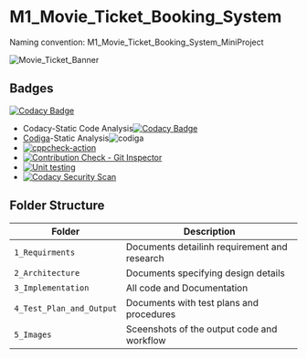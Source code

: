 # M1_Movie_Ticket_Booking_System
Naming convention:  M1_Movie_Ticket_Booking_System_MiniProject

![Movie_Ticket_Banner](https://user-images.githubusercontent.com/102242702/160821485-85969bb5-2b7a-412f-a0cf-edfca4a0c6b7.png)

## Badges
[![Codacy Badge](https://api.codacy.com/project/badge/Grade/e975b1af0fe74aedbce792687030dc97)](https://app.codacy.com/gh/Pavankumar1719/M1_Movie_Ticket_Booking_System?utm_source=github.com&utm_medium=referral&utm_content=Pavankumar1719/M1_Movie_Ticket_Booking_System&utm_campaign=Badge_Grade_Settings)
*   Codacy-Static Code Analysis[![Codacy Badge](https://app.codacy.com/project/badge/Grade/b39302fa2ac2461fa518aeb001d88d8e)](https://www.codacy.com/gh/Pavankumar1719/M1_Movie_Ticket_Booking_System/dashboard?utm_source=github.com&amp;utm_medium=referral&amp;utm_content=Pavankumar1719/M1_Movie_Ticket_Booking_System&amp;utm_campaign=Badge_Grade)
*   [Codiga](https://api.codiga.io/project/32220/score/svg)-Static Analysis![codiga](https://user-images.githubusercontent.com/102242702/160826295-239d2fd6-ae0a-4815-8f2c-1eb1dd6970f9.PNG)
*   [![cppcheck-action](https://github.com/Pavankumar1719/M1_Movie_Ticket_Booking_System/actions/workflows/cppcheck.yml/badge.svg)](https://github.com/Pavankumar1719/M1_Movie_Ticket_Booking_System/actions/workflows/cppcheck.yml)
*   [![Contribution Check - Git Inspector](https://github.com/Pavankumar1719/M1_Movie_Ticket_Booking_System/actions/workflows/gitinspector.yml/badge.svg)](https://github.com/Pavankumar1719/M1_Movie_Ticket_Booking_System/actions/workflows/gitinspector.yml)
*   [![Unit testing](https://github.com/Pavankumar1719/M1_Movie_Ticket_Booking_System/actions/workflows/unit-test.yml/badge.svg)](https://github.com/Pavankumar1719/M1_Movie_Ticket_Booking_System/actions/workflows/unit-test.yml)
*   [![Codacy Security Scan](https://github.com/Pavankumar1719/M1_Movie_Ticket_Booking_System/actions/workflows/codacy.yml/badge.svg)](https://github.com/Pavankumar1719/M1_Movie_Ticket_Booking_System/actions/workflows/codacy.yml)

## Folder Structure

| Folder  |       Description     |
| ------- | --------------------- |
| `1_Requirments` | Documents detailinh requirement and research  |
| `2_Architecture`  | Documents specifying design details |
| `3_Implementation`  | All code and Documentation  |
| `4_Test_Plan_and_Output`  | Documents with test plans and procedures  |
| `5_Images`  | Sceenshots of the output code and workflow  |
